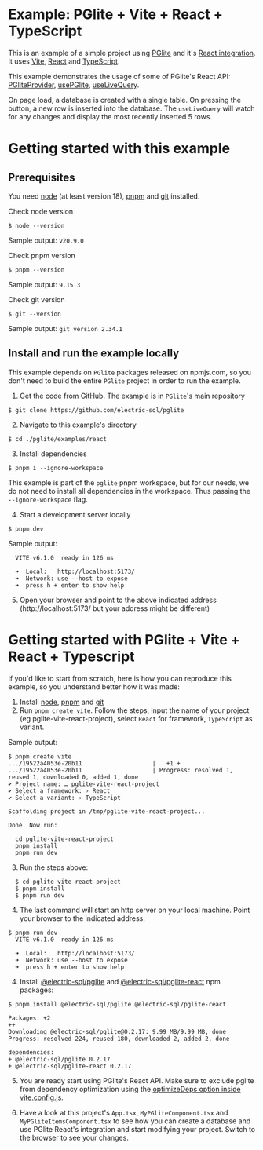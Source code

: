 # Example: PGlite + Vite + React + TypeScript

This is an example of a simple project using [PGlite](https://pglite.dev) and it's [React integration](https://pglite.dev/docs/framework-hooks/react). It uses [Vite](https://vite.dev), [React](https://react.dev/) and [TypeScript](https://www.typescriptlang.org/).

This example demonstrates the usage of some of PGlite's React API: [PGliteProvider](https://pglite.dev/docs/framework-hooks/react#pgliteprovider), [usePGlite](https://pglite.dev/docs/framework-hooks/react#usepglite), [useLiveQuery](https://pglite.dev/docs/framework-hooks/react#uselivequery).

On page load, a database is created with a single table. On pressing the button, a new row is inserted into the database. The `useLiveQuery` will watch for any changes and display the most recently inserted 5 rows.

# Getting started with this example

## Prerequisites
You need [node](https://nodejs.org/en/download) (at least version 18), [pnpm](https://pnpm.io/installation) and [git](https://git-scm.com/downloads) installed.

Check node version
```
$ node --version
```
Sample output: `v20.9.0`

Check pnpm version
```
$ pnpm --version
```
Sample output: `9.15.3`

Check git version
```
$ git --version
```
Sample output: `git version 2.34.1`

## Install and run the example locally

This example depends on `PGlite` packages released on npmjs.com, so you don't need to build the entire `PGlite` project in order to run the example.

1. Get the code from GitHub. The example is in `PGlite`'s main repository
```
$ git clone https://github.com/electric-sql/pglite
```
2. Navigate to this example's directory
```
$ cd ./pglite/examples/react
```
3. Install dependencies

```
$ pnpm i --ignore-workspace
```

This example is part of the `pglite` pnpm workspace, but for our needs, we do not need to install all dependencies in the workspace. Thus passing the `--ignore-workspace` flag.

4. Start a development server locally
```
$ pnpm dev
```
Sample output:
```
  VITE v6.1.0  ready in 126 ms

  ➜  Local:   http://localhost:5173/
  ➜  Network: use --host to expose
  ➜  press h + enter to show help
```

5. Open your browser and point to the above indicated address (http://localhost:5173/ but your address might be different)

# Getting started with PGlite + Vite + React + Typescript

If you'd like to start from scratch, here is how you can reproduce this example, so you understand better how it was made:

1. Install [node](https://nodejs.org/en/download), [pnpm](https://pnpm.io/installation) and [git](https://git-scm.com/downloads)
2. Run `pnpm create vite`. Follow the steps, input the name of your project (eg pglite-vite-react-project), select `React` for framework, `TypeScript` as variant. 

Sample output:

```
$ pnpm create vite
.../19522a4053e-20b11                    |   +1 +
.../19522a4053e-20b11                    | Progress: resolved 1, reused 1, downloaded 0, added 1, done
✔ Project name: … pglite-vite-react-project
✔ Select a framework: › React
✔ Select a variant: › TypeScript

Scaffolding project in /tmp/pglite-vite-react-project...

Done. Now run:

  cd pglite-vite-react-project
  pnpm install
  pnpm run dev
```

3. Run the steps above:

```
  $ cd pglite-vite-react-project
  $ pnpm install
  $ pnpm run dev

```

4. The last command will start an http server on your local machine. Point your browser to the indicated address:

```
$ pnpm run dev
  VITE v6.1.0  ready in 126 ms

  ➜  Local:   http://localhost:5173/
  ➜  Network: use --host to expose
  ➜  press h + enter to show help
```

4. Install [@electric-sql/pglite](https://www.npmjs.com/package/@electric-sql/pglite) and [@electric-sql/pglite-react](https://www.npmjs.com/package/@electric-sql/pglite-react) npm packages:

```
$ pnpm install @electric-sql/pglite @electric-sql/pglite-react

Packages: +2
++
Downloading @electric-sql/pglite@0.2.17: 9.99 MB/9.99 MB, done
Progress: resolved 224, reused 180, downloaded 2, added 2, done

dependencies:
+ @electric-sql/pglite 0.2.17
+ @electric-sql/pglite-react 0.2.17

```

5. You are ready start using PGlite's React API.
Make sure to exclude pglite from dependency optimization using the [optimizeDeps option inside vite.config.js](https://pglite.dev/docs/bundler-support#vite).

6. Have a look at this project's `App.tsx`, `MyPGliteComponent.tsx` and `MyPGliteItemsComponent.tsx` to see how you can create a database and use PGlite React's integration and start modifying your project. Switch to the browser to see your changes.


